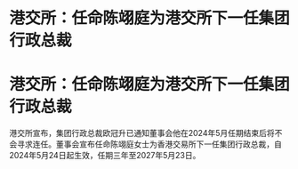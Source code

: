 # 港交所：任命陈翊庭为港交所下一任集团行政总裁

# 港交所：任命陈翊庭为港交所下一任集团行政总裁

港交所宣布，集团行政总裁欧冠升已通知董事会他在2024年5月任期结束后将不会寻求连任。董事会宣布任命陈翊庭女士为香港交易所下一任集团行政总裁，自2024年5月24日起生效，任期三年至2027年5月23日。

